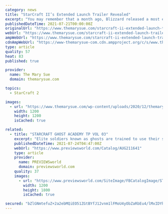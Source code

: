 ```yaml
---
category: news
title: "StarCraft II’s Extended Launch Trailer Revealed"
excerpt: "You may remember that a month ago, Blizzard released a most excellent trailer for StarCraft II to coincide with the NBA finals (of all things): Now, just days before StarCraft II‘s world debut ..."
publishedDateTime: 2021-07-21T00:00:00Z
originalUrl: "https://www.themarysue.com/starcraft-ii-extended-launch-trailer/"
webUrl: "https://www.themarysue.com/starcraft-ii-extended-launch-trailer/"
ampWebUrl: "https://www.themarysue.com/starcraft-ii-extended-launch-trailer/amp/"
cdnAmpWebUrl: "https://www-themarysue-com.cdn.ampproject.org/c/s/www.themarysue.com/starcraft-ii-extended-launch-trailer/amp/"
type: article
quality: 57
heat: 83
published: true

provider:
  name: The Mary Sue
  domain: themarysue.com

topics:
  - StarCraft 2

images:
  - url: "https://www.themarysue.com/wp-content/uploads/2020/12/themarysue-defult-social.jpg"
    width: 1200
    height: 1200
    isCached: true

related:
  - title: "STARCRAFT GHOST ACADEMY TP VOL 03"
    excerpt: "Elite soldiers known as ghosts are trained to use their special psychic powers for military operations, and one Ghost Academy cadet, Nova, must handle both her teammates and her own demons."
    publishedDateTime: 2021-07-24T04:47:00Z
    webUrl: "https://www.previewsworld.com/Catalog/AUG211641"
    type: article
    provider:
      name: PREVIEWSworld
      domain: previewsworld.com
    quality: 37
    images:
      - url: "https://www.previewsworld.com/SiteImage/FBCatalogImage/STL200409.jpg"
        width: 1200
        height: 1800
        isCached: true

secured: "bZlGNmtefuZ+2a2ebMQiEO51ZGtBYfJ12vnm1lFMoU4yObZaRbEu4/lMxIDYhfcayXUgOP0kfWhIeZ/QRQyreTvLs5BhmtRYRz9u/cjghyCFJb5v2/72qHQRcUD3SuFUFrunrGGbU0rXKdVnDYI84Whzd1ZYWBBGpOyJzz0mIfudt1/fnbR7eB5nnCkRYE+eepxi1s1koeaEx2quIBtjduAD7WqwRhADY+hwe16fgtIlTFEoPwJ9R0LnqW6PsqJOYk0aCvJ9da/b+vKK0RINwrx40uDzHV4I8yRpgqJyD8axfUQdTGs9yfV4YBpYNGehw3OsVI2TSHibvBZwNQDDG2ETb3cSlT+3pM4533aszE4=;KJWssNyW+U/0b3xSeRmpIw=="
---
```


